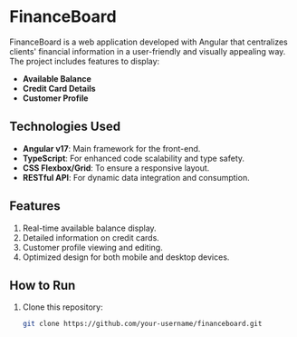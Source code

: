 # FinanceBoard

FinanceBoard is a web application developed with Angular that centralizes clients' financial information in a user-friendly and visually appealing way. The project includes features to display:

- **Available Balance**  
- **Credit Card Details**  
- **Customer Profile**

## Technologies Used
- **Angular v17**: Main framework for the front-end.  
- **TypeScript**: For enhanced code scalability and type safety.  
- **CSS Flexbox/Grid**: To ensure a responsive layout.  
- **RESTful API**: For dynamic data integration and consumption.

## Features
1. Real-time available balance display.  
2. Detailed information on credit cards.  
3. Customer profile viewing and editing.  
4. Optimized design for both mobile and desktop devices.

## How to Run
1. Clone this repository:
   ```bash
   git clone https://github.com/your-username/financeboard.git

